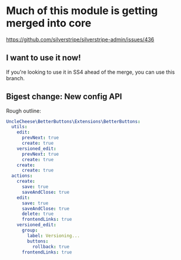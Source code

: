 # Much of this module is getting merged into core

https://github.com/silverstripe/silverstripe-admin/issues/436

## I want to use it now!

If you're looking to use it in SS4 ahead of the merge, you can use this branch.

## Bigest change: New config API

Rough outline:

```yaml
UncleCheese\BetterButtons\Extensions\BetterButtons:
  utils:
    edit:
      prevNext: true
      create: true
    versioned_edit:
      prevNext: true
      create: true
    create:
      create: true
  actions:
    create:
      save: true
      saveAndClose: true
    edit:
      save: true
      saveAndClose: true
      delete: true
      frontendLinks: true
    versioned_edit:
      group:
        label: Versioning...
        buttons:
          rollback: true
      frontendLinks: true
```      
